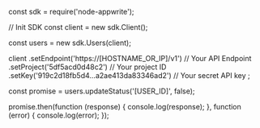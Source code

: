 const sdk = require('node-appwrite');

// Init SDK
const client = new sdk.Client();

const users = new sdk.Users(client);

client
    .setEndpoint('https://[HOSTNAME_OR_IP]/v1') // Your API Endpoint
    .setProject('5df5acd0d48c2') // Your project ID
    .setKey('919c2d18fb5d4...a2ae413da83346ad2') // Your secret API key
;

const promise = users.updateStatus('[USER_ID]', false);

promise.then(function (response) {
    console.log(response);
}, function (error) {
    console.log(error);
});